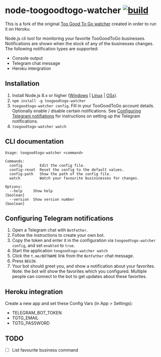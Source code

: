 # node-toogoodtogo-watcher [![build](https://github.com/alice17/node-toogoodtogo-watcher/workflows/node%20build/badge.svg)](https://github.com/alice17/node-toogoodtogo-watcher/actions)

This is a fork of the original [Too Good To Go watcher](https://github.com/marklagendijk/node-toogoodtogo-watcher/) created in order to run it on Heroku.

Node.js cli tool for monitoring your favorite TooGoodToGo businesses. Notifications are shown when the stock of any of the businesses changes. The following notification types are supported:

- Console output
- Telegram chat message
- Heroku intergration

## Installation

1. Install Node.js 8.x or higher ([Windows](https://nodejs.org/en/download/current/) | [Linux](https://github.com/nodesource/distributions#debinstall) | [OSx](https://nodejs.org/en/download/current/)).
2. `npm install -g toogoodtogo-watcher`
3. `toogoodtogo-watcher config`. Fill in your TooGoodToGo account details. Optionally enable / disable certain notifications. See [Configuring Telegram notifiations](#configuring-telegram-notifiations) for instructions on setting up the Telegram notifications.
4. `toogoodtogo-watcher watch`

## CLI documentation

```
Usage: toogoodtogo-watcher <command>

Commands:
  config        Edit the config file.
  config-reset  Reset the config to the default values.
  config-path   Show the path of the config file.
  watch         Watch your favourite busininesses for changes.

Options:
  --help     Show help                                                 [boolean]
  --version  Show version number                                       [boolean]
```

## Configuring Telegram notifications

1. Open a Telegram chat with `BotFather`.
2. Follow the instructions to create your own bot.
3. Copy the token and enter it in the configuration via `toogoodtogo-watcher config`, and set `enabled` to `true`.
4. Start the application `toogoodtogo-watcher watch`
5. Click the `t.me/BOTNAME` link from the `BotFather` chat message.
6. Press `BEGIN`.
7. Your bot should greet you, and show a notification about your favorites. Note: the bot will show the favorites which you configured. Multiple people can connect to the bot to get updates about these favorites.

## Heroku integration

Create a new app and set these Config Vars (in App > Settings):

- TELEGRAM_BOT_TOKEN
- TGTG_EMAIL
- TGTG_PASSWORD

## TODO

- [ ] List favourite business command
